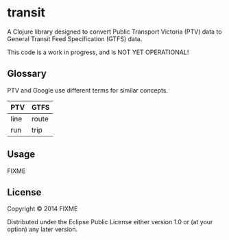 # transit

A Clojure library designed to convert Public Transport Victoria (PTV) data to General Transit Feed Specification (GTFS) data.

This code is a work in progress, and is NOT YET OPERATIONAL!

## Glossary

PTV and Google use different terms for similar concepts.

PTV           | GTFS
------------- | -------------
line          | route
run           | trip


## Usage

FIXME

## License

Copyright © 2014 FIXME

Distributed under the Eclipse Public License either version 1.0 or (at
your option) any later version.
